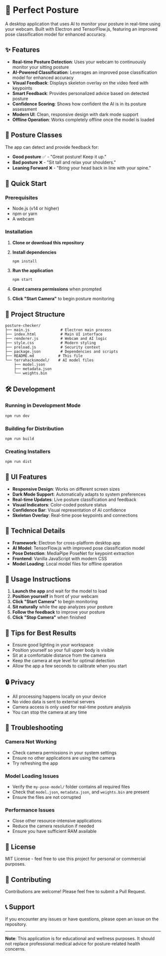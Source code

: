 # 🧘 Perfect Posture

A desktop application that uses AI to monitor your posture in real-time using your webcam. Built with Electron and TensorFlow.js, featuring an improved pose classification model for enhanced accuracy.

## ✨ Features

- **Real-time Posture Detection**: Uses your webcam to continuously monitor your sitting posture
- **AI-Powered Classification**: Leverages an improved pose classification model for enhanced accuracy
- **Visual Feedback**: Displays skeleton overlay on the video feed with keypoints
- **Smart Feedback**: Provides personalized advice based on detected posture
- **Confidence Scoring**: Shows how confident the AI is in its posture assessment
- **Modern UI**: Clean, responsive design with dark mode support
- **Offline Operation**: Works completely offline once the model is loaded

## 🎯 Posture Classes

The app can detect and provide feedback for:

- **Good posture** ✅ - "Great posture! Keep it up."
- **Bad posture** ❌ - "Sit tall and relax your shoulders."
- **Leaning Forward** ❌ - "Bring your head back in line with your spine."

## 🚀 Quick Start

### Prerequisites

- Node.js (v14 or higher)
- npm or yarn
- A webcam

### Installation

1. **Clone or download this repository**

2. **Install dependencies**
   ```bash
   npm install
   ```

3. **Run the application**
   ```bash
   npm start
   ```

4. **Grant camera permissions** when prompted

5. **Click "Start Camera"** to begin posture monitoring

## 📁 Project Structure

```
posture-checker/
├── main.js              # Electron main process
├── index.html           # Main UI interface
├── renderer.js          # Webcam and AI logic
├── style.css            # Modern styling
├── preload.js           # Security context
├── package.json         # Dependencies and scripts
├── README.md           # This file
└── terrahacksmodel/    # AI model files
    ├── model.json
    ├── metadata.json
    └── weights.bin
```

## 🛠️ Development

### Running in Development Mode
```bash
npm run dev
```

### Building for Distribution
```bash
npm run build
```

### Creating Installers
```bash
npm run dist
```

## 🎨 UI Features

- **Responsive Design**: Works on different screen sizes
- **Dark Mode Support**: Automatically adapts to system preferences
- **Real-time Updates**: Live posture classification and feedback
- **Visual Indicators**: Color-coded posture status
- **Confidence Bar**: Visual representation of AI confidence
- **Skeleton Overlay**: Real-time pose keypoints and connections

## 🔧 Technical Details

- **Framework**: Electron for cross-platform desktop app
- **AI Model**: TensorFlow.js with improved pose classification model
- **Pose Detection**: MediaPipe PoseNet for keypoint extraction
- **Frontend**: Vanilla JavaScript with modern CSS
- **Model Loading**: Local model files for offline operation

## 📱 Usage Instructions

1. **Launch the app** and wait for the model to load
2. **Position yourself** in front of your webcam
3. **Click "Start Camera"** to begin monitoring
4. **Sit naturally** while the app analyzes your posture
5. **Follow the feedback** to improve your posture
6. **Click "Stop Camera"** when finished

## 🎯 Tips for Best Results

- Ensure good lighting in your workspace
- Position yourself so your full upper body is visible
- Sit at a comfortable distance from the camera
- Keep the camera at eye level for optimal detection
- Allow the app a few seconds to calibrate when you start

## 🔒 Privacy

- All processing happens locally on your device
- No video data is sent to external servers
- Camera access is only used for real-time posture analysis
- You can stop the camera at any time

## 🐛 Troubleshooting

### Camera Not Working
- Check camera permissions in your system settings
- Ensure no other applications are using the camera
- Try refreshing the app

### Model Loading Issues
- Verify the `my-pose-model/` folder contains all required files
- Check that `model.json`, `metadata.json`, and `weights.bin` are present
- Ensure the files are not corrupted

### Performance Issues
- Close other resource-intensive applications
- Reduce the camera resolution if needed
- Ensure you have sufficient RAM available

## 📄 License

MIT License - feel free to use this project for personal or commercial purposes.

## 🤝 Contributing

Contributions are welcome! Please feel free to submit a Pull Request.

## 📞 Support

If you encounter any issues or have questions, please open an issue on the repository.

---

**Note**: This application is for educational and wellness purposes. It should not replace professional medical advice for posture-related health concerns. 